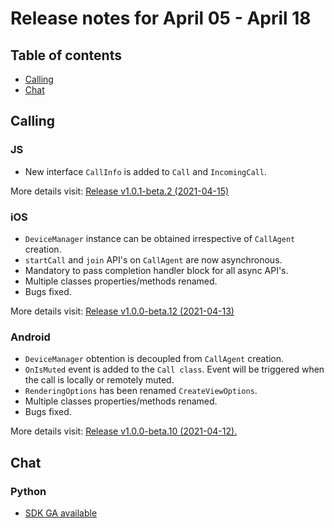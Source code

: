 # Release notes for April 05 - April 18

## Table of contents
* [Calling](#calling)
* [Chat](#chat)


## Calling

### JS
- New interface `CallInfo` is added to `Call` and `IncomingCall`.

More details visit: [Release v1.0.1-beta.2 (2021-04-15)](https://github.com/Azure/Communication/blob/master/releasenotes/acs-javascript-calling-library-release-notes.md#v101-beta2-2021-04-15)
 
### iOS
- `DeviceManager` instance can be obtained irrespective of `CallAgent` creation.
- `startCall` and `join` API's on `CallAgent` are now asynchronous.
- Mandatory to pass completion handler block for all async API's.
- Multiple classes properties/methods renamed.
- Bugs fixed.

More details visit: [Release v1.0.0-beta.12 (2021-04-13)](https://github.com/Azure/Communication/blob/master/releasenotes/acs-calling-ios-sdk-release-notes.md#v100-beta12-2021-04-13)

### Android
- `DeviceManager` obtention is decoupled from `CallAgent` creation.
- `OnIsMuted` event is added to the `Call class`. Event will be triggered when the call is locally or remotely muted.
- `RenderingOptions` has been renamed `CreateViewOptions`.
- Multiple classes properties/methods renamed.
- Bugs fixed.

More details visit: [Release v1.0.0-beta.10 (2021-04-12).](https://github.com/Azure/Communication/blob/master/releasenotes/acs-calling-android-sdk-release-notes.md#v100-beta10-2021-04-12)

## Chat

### Python 
- [SDK GA available](https://github.com/Azure/azure-sdk-for-python/blob/master/sdk/communication/azure-communication-chat/CHANGELOG.md#100-2021-03-29)



